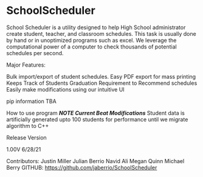# SchoolScheduler

School Scheduler is a utility designed to help High School administrator create student, teacher, and classroom schedules. This task is usually done by hand or in unoptimized programs such as excel. We leverage the computational power of a computer to check thousands of potential schedules per second.   

Major Features:

Bulk import/export of student schedules.
Easy PDF export for mass printing
Keeps Track of Students Graduation Requirement to Recommend schedules
Easily make modifications using our intuitive UI

pip information TBA

How to use program
***NOTE Current Beat Modifications***
Student data is artificially generated upto 100 students for performance until we migrate algorithm to C++

Release Version

1.00V
6/28/21

Contributors:
Justin Miller
Julian Berrio
Navid Ali
Megan Quinn
Michael Berry
GITHUB: https://github.com/jaberrio/SchoolScheduler


